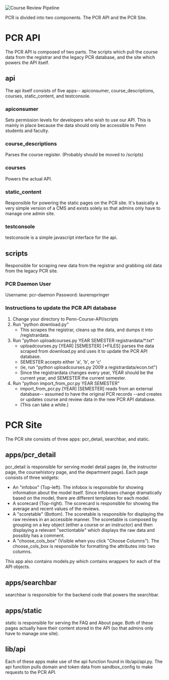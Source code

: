 ![Course Review Pipeline](http://i.imgur.com/82SzO.jpg)

PCR is divided into two components. The PCR API and the PCR Site.

# PCR API

The PCR API is composed of two parts. The scripts which pull the course data from the registrar and the legacy PCR database, and the site which powers the API itself.

## api
The api itself consists of five apps-- apiconsumer, course_descriptions, courses, static_content, and testconsole.

### apiconsumer
Sets permission levels for developers who wish to use our API. This is mainly in place because the data should only be accessible to Penn students and faculty.

### course_descriptions
Parses the course register. (Probably should be moved to /scripts)

### courses
Powers the actual API.

### static_content
Responsible for powering the static pages on the PCR site. It's basically a very simple version of a CMS and exists solely so that admins only have to manage one admin site.

### testconsole
testconsole is a simple javascript interface for the api.

## scripts
Responsible for scraping new data from the registrar and grabbing old data from the legacy PCR site.

### PCR Daemon User
Username: pcr-daemon
Password: laurenspringer

### Instructions to update the PCR API database

1. Change your directory to Penn-Course-API/scripts
2. Run "python download.py"
    * This scrapes the registrar, cleans up the data, and dumps it into /registrardata.
3. Run "python uploadcourses.py YEAR SEMESTER registrardata/*.txt"
    * uploadcourses.py [YEAR] [SEMESTER] [*FILES] parses the data scraped from download.py and uses it to update the PCR API database.
    * SEMESTER accepts either 'a', 'b', or 'c'
    * (ie, run "python uploadcourses.py 2009 a registrardata/econ.txt")
    * Since the registrardata changes every year, YEAR should be the current year, and SEMESTER the current semester.
4. Run "python import_from_pcr.py YEAR SEMESTER"
    * import_from_pcr.py [YEAR] [SEMESTER] reads from an external database-- assumed to have the original PCR records --and creates or updates course and review data in the new PCR API database.
    * (This can take a while.)

# PCR Site
The PCR site consists of three apps: pcr_detail, searchbar, and static.

## apps/pcr_detail
pcr_detail is responsible for serving model detail pages (ie, the instructor page, the coursehistory page, and the department page). Each page consists of three widgets:

* An "infobox" (Top-left). The infobox is responsible for showing information about the model itself. Since infoboxes change dramatically based on the model, there are different templates for each model.
* A scorecard (Top-right). The scorecard is responsible for showing the average and recent values of the reviews.
* A "scoretable" (Bottom). The scoretable is responsible for displaying the raw reviews in an accessible manner. The scoretable is composed by grouping on a key object (either a course or an instructor) and then displaying a relevant "sectiontable" which displays the raw data and possibly has a comment.
* A "choose_cols_box" (Visible when you click "Choose Columns"). The choose_cols_box is responsible for formatting the attributes into two columns.

This app also contains models.py which contains wrappers for each of the API objects.

## apps/searchbar
searchbar is responsible for the backend code that powers the searchbar.

## apps/static
static is responsible for serving the FAQ and About page. Both of these pages actually have their content stored in the API (so that admins only have to manage one site).

## lib/api

Each of these apps make use of the api function found in lib/api/api.py. The api function pulls domain and token data from sandbox_config to make requests to the PCR API.

